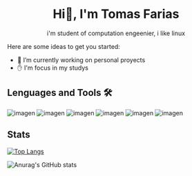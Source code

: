<h1 align = "center">Hi👋, I'm Tomas Farias  </h1>
<p align = "center"> i'm student of computation engeenier, i like linux</p>

Here are some ideas to get you started:

- 🔭 I’m currently working on personal proyects
- ✋ I'm focus in my studys

## Lenguages and Tools 🛠️
![imagen](https://github.com/user-attachments/assets/2abe0bbf-972c-456c-a6c1-cfcd5e50177d)
![imagen](https://github.com/user-attachments/assets/86440270-4e1d-49d2-b2ca-7ccb43d758fb)
![imagen](https://github.com/user-attachments/assets/e2edfa36-1f58-405a-9173-2afbeacf56fb)
![imagen](https://github.com/user-attachments/assets/9d460dd0-5d8a-404c-a1e0-14326cf891d3)
![imagen](https://github.com/user-attachments/assets/da35d1de-7591-4992-8b76-8de44d7d805e)
![imagen](https://github.com/user-attachments/assets/d55826fd-fca8-477d-82e0-e01cf76af15c)

## Stats
[![Top Langs](https://github-readme-stats.vercel.app/api/top-langs/?username=SimuladorDeFarm&theme=radical)](https://github.com/SimuladorDeFarm/github-readme-stats)

![Anurag's GitHub stats](https://github-readme-stats.vercel.app/api?username=SimuladorDeFarm&theme=radical&show=reviews,discussions_started,discussions_answered,prs_merged,prs_merged_percentage)
